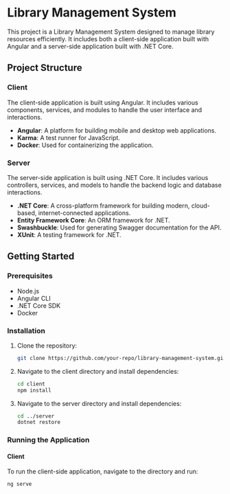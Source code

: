 # Library Management System

This project is a Library Management System designed to manage library resources efficiently. It includes both a client-side application built with Angular and a server-side application built with .NET Core.

## Project Structure

### Client

The client-side application is built using Angular. It includes various components, services, and modules to handle the user interface and interactions.

- **Angular**: A platform for building mobile and desktop web applications.
- **Karma**: A test runner for JavaScript.
- **Docker**: Used for containerizing the application.

### Server

The server-side application is built using .NET Core. It includes various controllers, services, and models to handle the backend logic and database interactions.

- **.NET Core**: A cross-platform framework for building modern, cloud-based, internet-connected applications.
- **Entity Framework Core**: An ORM framework for .NET.
- **Swashbuckle**: Used for generating Swagger documentation for the API.
- **XUnit**: A testing framework for .NET.

## Getting Started

### Prerequisites

- Node.js
- Angular CLI
- .NET Core SDK
- Docker

### Installation

1. Clone the repository:
    ```sh
    git clone https://github.com/your-repo/library-management-system.git
    ```

2. Navigate to the client directory and install dependencies:
    ```sh
    cd client
    npm install
    ```

3. Navigate to the server directory and install dependencies:
    ```sh
    cd ../server
    dotnet restore
    ```

### Running the Application

#### Client

To run the client-side application, navigate to the  directory and run:
```sh
ng serve